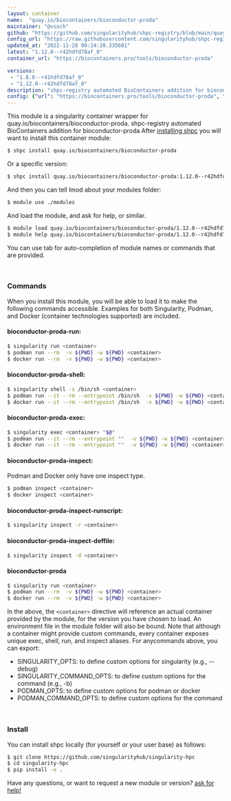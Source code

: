 ```yaml
---
layout: container
name:  "quay.io/biocontainers/bioconductor-proda"
maintainer: "@vsoch"
github: "https://github.com/singularityhub/shpc-registry/blob/main/quay.io/biocontainers/bioconductor-proda/container.yaml"
config_url: "https://raw.githubusercontent.com/singularityhub/shpc-registry/main/quay.io/biocontainers/bioconductor-proda/container.yaml"
updated_at: "2022-11-28 00:24:20.335681"
latest: "1.12.0--r42hdfd78af_0"
container_url: "https://biocontainers.pro/tools/bioconductor-proda"

versions:
 - "1.8.0--r41hdfd78af_0"
 - "1.12.0--r42hdfd78af_0"
description: "shpc-registry automated BioContainers addition for bioconductor-proda"
config: {"url": "https://biocontainers.pro/tools/bioconductor-proda", "maintainer": "@vsoch", "description": "shpc-registry automated BioContainers addition for bioconductor-proda", "latest": {"1.12.0--r42hdfd78af_0": "sha256:27ca8e5786a305043cce745836522d406ccdd80564eb9d1b118dbb6b22816dff"}, "tags": {"1.8.0--r41hdfd78af_0": "sha256:d3044149ee65a893aae9e10f5ceb9c4f92e8bf6f1d43faf959279009d79f8778", "1.12.0--r42hdfd78af_0": "sha256:27ca8e5786a305043cce745836522d406ccdd80564eb9d1b118dbb6b22816dff"}, "docker": "quay.io/biocontainers/bioconductor-proda"}
---
```


This module is a singularity container wrapper for quay.io/biocontainers/bioconductor-proda.
shpc-registry automated BioContainers addition for bioconductor-proda
After [installing shpc](#install) you will want to install this container module:


```bash
$ shpc install quay.io/biocontainers/bioconductor-proda
```

Or a specific version:

```bash
$ shpc install quay.io/biocontainers/bioconductor-proda:1.12.0--r42hdfd78af_0
```

And then you can tell lmod about your modules folder:

```bash
$ module use ./modules
```

And load the module, and ask for help, or similar.

```bash
$ module load quay.io/biocontainers/bioconductor-proda/1.12.0--r42hdfd78af_0
$ module help quay.io/biocontainers/bioconductor-proda/1.12.0--r42hdfd78af_0
```

You can use tab for auto-completion of module names or commands that are provided.

<br>

### Commands

When you install this module, you will be able to load it to make the following commands accessible.
Examples for both Singularity, Podman, and Docker (container technologies supported) are included.

#### bioconductor-proda-run:

```bash
$ singularity run <container>
$ podman run --rm  -v ${PWD} -w ${PWD} <container>
$ docker run --rm  -v ${PWD} -w ${PWD} <container>
```

#### bioconductor-proda-shell:

```bash
$ singularity shell -s /bin/sh <container>
$ podman run --it --rm --entrypoint /bin/sh  -v ${PWD} -w ${PWD} <container>
$ docker run --it --rm --entrypoint /bin/sh  -v ${PWD} -w ${PWD} <container>
```

#### bioconductor-proda-exec:

```bash
$ singularity exec <container> "$@"
$ podman run --it --rm --entrypoint ""  -v ${PWD} -w ${PWD} <container> "$@"
$ docker run --it --rm --entrypoint ""  -v ${PWD} -w ${PWD} <container> "$@"
```

#### bioconductor-proda-inspect:

Podman and Docker only have one inspect type.

```bash
$ podman inspect <container>
$ docker inspect <container>
```

#### bioconductor-proda-inspect-runscript:

```bash
$ singularity inspect -r <container>
```

#### bioconductor-proda-inspect-deffile:

```bash
$ singularity inspect -d <container>
```



#### bioconductor-proda

```bash
$ singularity run <container>
$ podman run --rm  -v ${PWD} -w ${PWD} <container>
$ docker run --rm  -v ${PWD} -w ${PWD} <container>
```


In the above, the `<container>` directive will reference an actual container provided
by the module, for the version you have chosen to load. An environment file in the
module folder will also be bound. Note that although a container
might provide custom commands, every container exposes unique exec, shell, run, and
inspect aliases. For anycommands above, you can export:

 - SINGULARITY_OPTS: to define custom options for singularity (e.g., --debug)
 - SINGULARITY_COMMAND_OPTS: to define custom options for the command (e.g., -b)
 - PODMAN_OPTS: to define custom options for podman or docker
 - PODMAN_COMMAND_OPTS: to define custom options for the command

<br>

### Install

You can install shpc locally (for yourself or your user base) as follows:

```bash
$ git clone https://github.com/singularityhub/singularity-hpc
$ cd singularity-hpc
$ pip install -e .
```

Have any questions, or want to request a new module or version? [ask for help!](https://github.com/singularityhub/singularity-hpc/issues)